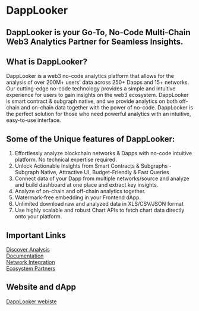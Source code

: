 # DappLooker
## DappLooker is your Go-To, No-Code Multi-Chain Web3 Analytics Partner for Seamless Insights.

## What is DappLooker?
DappLooker is a web3 no-code analytics platform that allows for the analysis of over 200M+ users' data across 250+ Dapps and 15+ networks. Our cutting-edge no-code technology provides a simple and intuitive experience for users to gain insights on the web3 ecosystem. DappLooker is smart contract & subgraph native, and we provide analytics on both off-chain and on-chain data together with the power of no-code. DappLooker is the perfect solution for those who need powerful analytics with an intuitive, easy-to-use interface.

## Some of the Unique features of DappLooker:
1. Effortlessly analyze blockchain networks & Dapps with no-code intuitive platform. No technical expertise required. 
2. Unlock Actionable Insights from Smart Contracts & Subgraphs - Subgraph Native, Attractive UI, Budget-Friendly & Fast Queries
3. Connect data of your Dapp from multiple networks/source and analyze and build dashboard at one place and extract key insights.
4. Analyze of on-chain and off-chain analytics together.
5. Watermark-free embedding in your Frontend dApp. 
6. Unlimited download raw and analyzed data in XLS/CSV/JSON format
7. Use highly scalable and robust Chart APIs to fetch chart data directly onto your platform.

## Important Links
[Discover Analysis](https://dapplooker.com/browse/dashboards?sort=popular)<br />
[Documentation](https://dapplooker.notion.site/dapplooker/Dapplooker-Documentation-f3113336bdce4ecea688fa0ba69cec98)<br />
[Network Integration](https://dapplooker.com/integration)<br />
[Ecosystem Partners](https://dapplooker.com/#partner)



## Website and dApp
[DappLooker webiste](https://dapplooker.com/)


